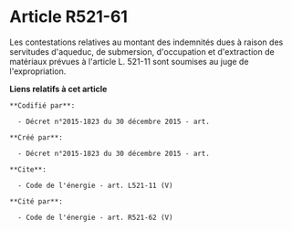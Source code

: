 # Article R521-61

Les contestations relatives au montant des indemnités dues à raison des servitudes d'aqueduc, de submersion, d'occupation et
d'extraction de matériaux prévues à l'article L. 521-11 sont soumises au juge de l'expropriation.

**Liens relatifs à cet article**

	**Codifié par**:

	  - Décret n°2015-1823 du 30 décembre 2015 - art.

	**Créé par**:

	  - Décret n°2015-1823 du 30 décembre 2015 - art.

	**Cite**:

	  - Code de l'énergie - art. L521-11 (V)

	**Cité par**:

	  - Code de l'énergie - art. R521-62 (V)
